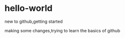 # hello-world
new to github,getting started

making some changes,trying to learn the basics of github
